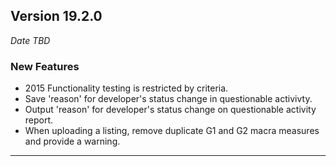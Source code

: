 
## Version 19.2.0
_Date TBD_

### New Features
* 2015 Functionality testing is restricted by criteria.
* Save 'reason' for developer's status change in questionable activivty.
* Output 'reason' for developer's status change on questionable activity report.
* When uploading a listing, remove duplicate G1 and G2 macra measures and provide a warning.

---

